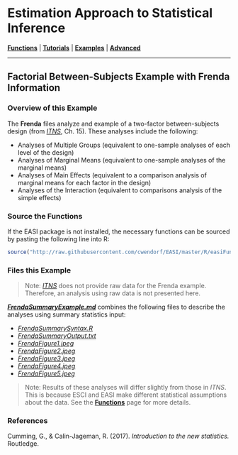# Estimation Approach to Statistical Inference

[**Functions**](../../Functions) | 
[**Tutorials**](../../Tutorials) | 
[**Examples**](../../Examples) | 
[**Advanced**](../../Advanced)

---

## Factorial Between-Subjects Example with Frenda Information

### Overview of this Example

The **Frenda** files analyze and example of a two-factor between-subjects design (from _[ITNS](https://thenewstatistics.com/itns/ "Introduction to the New Statistics")_, Ch. 15). These analyses include the following:

- Analyses of Multiple Groups (equivalent to one-sample analyses of each level of the design)
- Analyses of Marginal Means (equivalent to one-sample analyses of the marginal means)
- Analyses of Main Effects (equivalent to a comparison analysis of marginal means for each factor in the design)
- Analyses of the Interaction (equivalent to comparisons analysis of the simple effects)

### Source the Functions

If the EASI package is not installed, the necessary functions can be sourced by pasting the following line into R:
```r
source("http://raw.githubusercontent.com/cwendorf/EASI/master/R/easiFunctions.R")
```

### Files this Example

> Note: _[ITNS](https://thenewstatistics.com/itns/ "Introduction to the New Statistics")_ does not provide raw data for the Frenda example. Therefore, an analysis using raw data is not presented here.

[**_FrendaSummaryExample.md_**](./FrendaSummaryExample.md) combines the following files to describe the analyses using summary statistics input:

- [_FrendaSummarySyntax.R_](./FrendaSummarySyntax.R)
- [_FrendaSummaryOutput.txt_](./FrendaSummaryOutput.txt)
- [_FrendaFigure1.jpeg_](./FrendaFigure1.jpeg)
- [_FrendaFigure2.jpeg_](./FrendaFigure2.jpeg)
- [_FrendaFigure3.jpeg_](./FrendaFigure3.jpeg)  
- [_FrendaFigure4.jpeg_](./FrendaFigure4.jpeg)
- [_FrendaFigure5.jpeg_](./FrendaFigure5.jpeg)

> Note: Results of these analyses will differ slightly from those in _ITNS_. This is because ESCI and EASI make different statistical assumptions about the data. See the [**Functions**](../../Functions) page for more details.

### References

Cumming, G., & Calin-Jageman, R. (2017). _Introduction to the new statistics._ Routledge.
